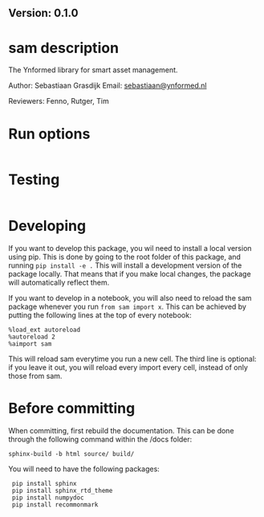 ## Version: 0.1.0

# sam description

The Ynformed library for smart asset management.

Author: Sebastiaan Grasdijk
Email: sebastiaan@ynformed.nl

Reviewers: Fenno, Rutger, Tim

# Run options

``` 
```

# Testing

```
```

# Developing

If you want to develop this package, you wil need to install a local version using pip.
This is done by going to the root folder of this package, and running `pip install -e .`
This will install a development version of the package locally. That means that if you
make local changes, the package will automatically reflect them. 

If you want to develop in a notebook, you will also need to reload the sam package 
whenever you run `from sam import x`. This can be achieved by putting the following
lines at the top of every notebook:
```
%load_ext autoreload
%autoreload 2
%aimport sam
```
This will reload sam everytime you run a new cell. The third line is optional: if you 
leave it out, you will reload every import every cell, instead of only those from sam.


# Before committing
When committing, first rebuild the documentation. This can be done through the following command within the /docs folder:


```
sphinx-build -b html source/ build/
```

You will need to have the following packages:
```
 pip install sphinx
 pip install sphinx_rtd_theme
 pip install numpydoc
 pip install recommonmark
```



